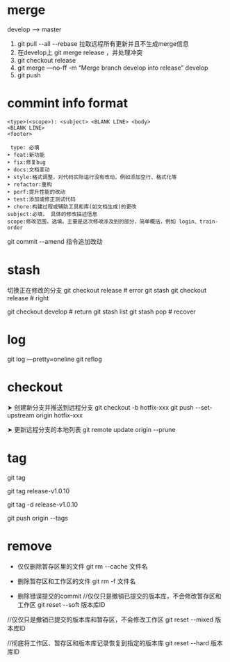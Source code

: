 # merge

develop --> master
1. git pull --all --rebase   拉取远程所有更新并且不生成merge信息
2. 在develop上 git merge release ，并处理冲突
3. git checkout release
4. git merge —no-ff -m “Merge branch develop into release” develop
5. git push

# commint info format
```
<type>(<scope>): <subject> <BLANK LINE> <body>
<BLANK LINE>
<footer>

 type: 必填
➤ feat:新功能
➤ fix:修复bug
➤ docs:文档变动
➤ style:格式调整，对代码实际运行没有改动，例如添加空行、格式化等
➤ refactor:重构
➤ perf:提升性能的改动
➤ test:添加或修正测试代码
➤ chore:构建过程或辅助工具和库(如文档生成)的更改
subject:必填， 具体的修改描述信息
scope:修改范围，选填。主要是这次修改涉及到的部分，简单概括，例如 login、train-order
```
git commit --amend 指令追加改动

# stash
切换正在修改的分支
git checkout release  # error
git stash
git checkout release  # right

git checkout develop  # return
git stash list
git stash pop  # recover

# log
git log —pretty=oneline
git reflog

# checkout
➤ 创建新分支并推送到远程分支
git checkout -b hotfix-xxx
git push --set-upstream origin hotfix-xxx

➤ 更新远程分支的本地列表
git remote update origin --prune

# tag
git tag

git tag  release-v1.0.10

git tag -d  release-v1.0.10

git push origin --tags

# remove
-  仅仅删除暂存区里的文件
git rm --cache 文件名

- 删除暂存区和工作区的文件
git rm -f 文件名

- 删除错误提交的commit
//仅仅只是撤销已提交的版本库，不会修改暂存区和工作区
git reset --soft 版本库ID


//仅仅只是撤销已提交的版本库和暂存区，不会修改工作区
git reset --mixed 版本库ID


//彻底将工作区、暂存区和版本库记录恢复到指定的版本库
git reset --hard 版本库ID
